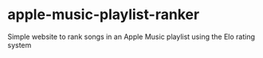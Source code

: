 # apple-music-playlist-ranker
Simple website to rank songs in an Apple Music playlist using the Elo rating system
